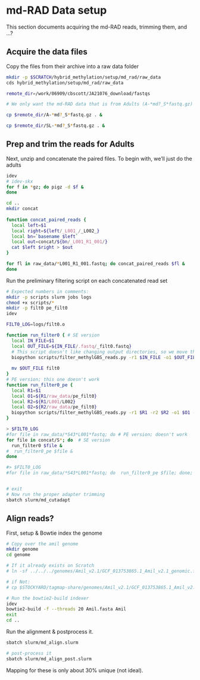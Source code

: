 
<!-- README.md is generated from README.Rmd. Please edit that file -->

# md-RAD Data setup

This section documents acquiring the md-RAD reads, trimming them, and …?

## Acquire the data files

Copy the files from their archive into a raw data folder

``` bash
mkdir -p $SCRATCH/hybrid_methylation/setup/md_rad/raw_data
cds hybrid_methylation/setup/md_rad/raw_data

remote_dir=/work/06909/cbscott/JA21076_download/fastqs

# We only want the md-RAD data that is from Adults (A-*md?_S*fastq.gz) and single larvae (SL_*fastq.gz)

cp $remote_dir/A-*md?_S*fastq.gz . &

cp $remote_dir/SL-*md?_S*fastq.gz . &
```

## Prep and trim the reads for Adults

Next, unzip and concatenate the paired files. To begin with, we’ll just
do the adults

``` bash
idev
# idev-skx
for f in *gz; do pigz -d $f &
done

cd ..
mkdir concat
 
function concat_paired_reads {
  local left=$1
  local right=${left/_L001_/_L002_}
  local bn=`basename $left`
  local out=concat/${bn/_L001_R1_001/}
  cat $left $right > $out
}

for fl in raw_data/*L001_R1_001.fastq; do concat_paired_reads $fl & 
done
```

Run the preliminary filtering script on each concatenated read set

``` bash
# Expected numbers in comments:
mkdir -p scripts slurm jobs logs
chmod +x scripts/*
mkdir -p filt0 pe_filt0
idev

FILT0_LOG=logs/filt0.o

function run_filter0 { # SE version
  local IN_FILE=$1
  local OUT_FILE=${IN_FILE/.fastq/_filt0.fastq}
  # This script doesn't like changing output directories, so we move the file after the fact
  biopython scripts/filter_methylGBS_reads.py -r1 $IN_FILE -o1 $OUT_FILE >> $FILT0_LOG
  
  mv $OUT_FILE filt0
}
# PE version; this one doesn't work
function run_filter0_pe { 
  local R1=$1
  local O1=${R1/raw_data/pe_filt0}
  local R2=${R1/L001/L002}
  local O2=${R2/raw_data/pe_filt0}
  biopython scripts/filter_methylGBS_reads.py -r1 $R1 -r2 $R2 -o1 $O1 -o2 $O2 >> $FILT0_LOG
}

> $FILT0_LOG
#for file in raw_data/*S43*L001*fastq; do # PE version; doesn't work
for file in concat/S*; do  # SE version
  run_filter0 $file &
#  run_filter0_pe $file &
done

#> $FILT0_LOG
#for file in raw_data/*S43*L001*fastq; do  run_filter0_pe $file; done; cat $FILT0_LOG


# exit
# Now run the proper adapter trimming
sbatch slurm/md_cutadapt
```

## Align reads?

First, setup & Bowtie index the genome

``` bash
# Copy over the amil genome
mkdir genome
cd genome

# If it already exists on Scratch
# ln -sf ../../../genomes/Amil_v2.1/GCF_013753865.1_Amil_v2.1_genomic.fna Amil.fasta

# if Not:
# cp $STOCKYARD/tagmap-share/genomes/Amil_v2.1/GCF_013753865.1_Amil_v2.1_genomic.fna Amil.fasta

# Run the bowtie2-build indexer
idev
bowtie2-build -f --threads 20 Amil.fasta Amil
exit
cd ..
```

Run the alignment & postprocess it.

``` bash
sbatch slurm/md_align.slurm

# post-process it
sbatch slurm/md_align_post.slurm
```

Mapping for these is only about 30% unique (not ideal).
